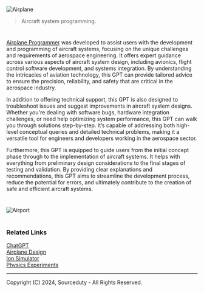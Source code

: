 ![Airplane](https://github.com/user-attachments/assets/d07add74-6c81-4083-b7e2-a26a77743dde)

> Aircraft system programming.

#

[Airplane Programmer](https://chatgpt.com/g/g-Ittb4saQw-airplane-programmer) was developed to assist users with the development and programming of aircraft systems, focusing on the unique challenges and requirements of aerospace engineering. It offers expert guidance across various aspects of aircraft system design, including avionics, flight control software development, and systems integration. By understanding the intricacies of aviation technology, this GPT can provide tailored advice to ensure the precision, reliability, and safety that are critical in the aerospace industry.

In addition to offering technical support, this GPT is also designed to troubleshoot issues and suggest improvements in aircraft system designs. Whether you're dealing with software bugs, hardware integration challenges, or need help optimizing system performance, this GPT can walk you through solutions step-by-step. It’s capable of addressing both high-level conceptual queries and detailed technical problems, making it a versatile tool for engineers and developers working in the aerospace sector.

Furthermore, this GPT is equipped to guide users from the initial concept phase through to the implementation of aircraft systems. It helps with everything from preliminary design considerations to the final stages of testing and validation. By providing clear explanations and recommendations, this GPT aims to streamline the development process, reduce the potential for errors, and ultimately contribute to the creation of safe and efficient aircraft systems.

#

![Airport](https://github.com/user-attachments/assets/d44a1ff1-f4e8-4480-bab6-2c65120f63a9)

#
### Related Links

[ChatGPT](https://github.com/sourceduty/ChatGPT)
<br>
[Airplane Design](https://github.com/sourceduty/Airplane_Design)
<br>
[Ion Simulator](https://github.com/sourceduty/Ion_Simulator)
<br>
[Physics Experiments](https://github.com/sourceduty/Physics_Experiments)

***
Copyright (C) 2024, Sourceduty - All Rights Reserved.
